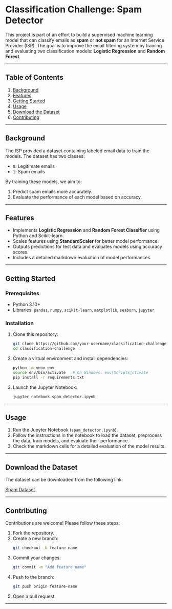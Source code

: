 
# Classification Challenge: Spam Detector

This project is part of an effort to build a supervised machine learning model that can classify emails as **spam** or **not spam** for an Internet Service Provider (ISP). The goal is to improve the email filtering system by training and evaluating two classification models: **Logistic Regression** and **Random Forest**.

---

## Table of Contents

1. [Background](#background)
2. [Features](#features)
3. [Getting Started](#getting-started)
4. [Usage](#usage)
5. [Download the Dataset](#download-the-dataset)
6. [Contributing](#contributing)


---

## Background

The ISP provided a dataset containing labeled email data to train the models. The dataset has two classes:
- `0`: Legitimate emails
- `1`: Spam emails

By training these models, we aim to:
1. Predict spam emails more accurately.
2. Evaluate the performance of each model based on accuracy.

---

## Features

- Implements **Logistic Regression** and **Random Forest Classifier** using Python and Scikit-learn.
- Scales features using **StandardScaler** for better model performance.
- Outputs predictions for test data and evaluates models using accuracy scores.
- Includes a detailed markdown evaluation of model performances.

---

## Getting Started

### Prerequisites

- Python 3.10+
- Libraries: `pandas`, `numpy`, `scikit-learn`, `matplotlib`, `seaborn`, `jupyter`

### Installation

1. Clone this repository:
   ```bash
   git clone https://github.com/your-username/classification-challenge.git
   cd classification-challenge
   ```

2. Create a virtual environment and install dependencies:
   ```bash
   python -m venv env
   source env/bin/activate   # On Windows: env\Scriptsctivate
   pip install -r requirements.txt
   ```

3. Launch the Jupyter Notebook:
   ```bash
   jupyter notebook spam_detector.ipynb
   ```

---

## Usage

1. Run the Jupyter Notebook (`spam_detector.ipynb`).
2. Follow the instructions in the notebook to load the dataset, preprocess the data, train models, and evaluate their performance.
3. Check the markdown cells for a detailed evaluation of the model results.

---

## Download the Dataset

The dataset can be downloaded from the following link:

[Spam Dataset](https://static.bc-edx.com/ai/ail-v-1-0/m13/challenge/spam-data.csv)

---

## Contributing

Contributions are welcome! Please follow these steps:
1. Fork the repository.
2. Create a new branch:
   ```bash
   git checkout -b feature-name
   ```
3. Commit your changes:
   ```bash
   git commit -m "Add feature name"
   ```
4. Push to the branch:
   ```bash
   git push origin feature-name
   ```
5. Open a pull request.

---

